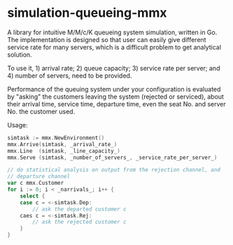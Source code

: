 # simulation-queueing-mmx
A library for intuitive M/M/c/K queueing system simulation, written in Go. The implementation is designed so that user can easily give different service rate for many servers, which is a difficult problem to get analytical solution.

To use it, 1) arrival rate; 2) queue capacity; 3) service rate per server; and 4) number of servers, need to be provided.

Performance of the queuing system under your configuration is evaluated by "asking" the customers leaving the system (rejected or serviced), about their arrival time, service time, departure time, even the seat No. and server No. the customer used.

Usage:
```go
simtask := mmx.NewEnvironment()
mmx.Arrive(simtask, _arrival_rate_)
mmx.Line  (simtask, _line_capacity_)
mmx.Serve (simtask, _number_of_servers_, _service_rate_per_server_)

// do statistical analysis on output from the rejection channel, and
// departure channel
var c mmx.Customer
for i := 0; i < _narrivals_; i++ {
	select {
	case c = <-simtask.Dep:
		// ask the departed customer c
	caes c = <-simtask.Rej:
		// ask the rejected customer c
	}
}
```
